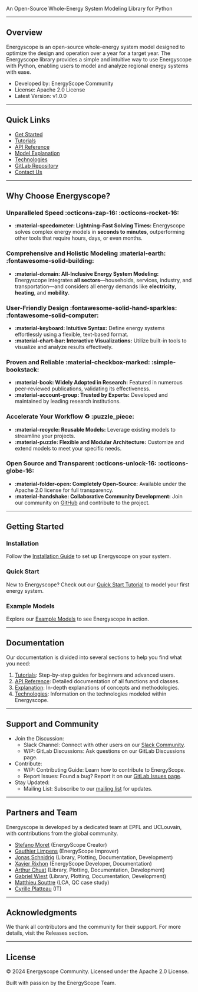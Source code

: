
An Open-Source Whole-Energy System Modeling Library for Python

---
## Overview

Energyscope is an open-source whole-energy system model designed to optimize the design and operation over a year for a target year. The Energyscope library provides a simple and intuitive way to use Energyscope with Python, enabling users to model and analyze regional energy systems with ease. 
- Developed by: EnergyScope Community
- License: Apache 2.0 License
- Latest Version: v1.0.0

---

## Quick Links

- [Get Started](introduction/getting-started.md)
- [Tutorials](tutorials/index.md)
- [API Reference](reference/index.md)
- [Model Explanation](explanation/index.md)
- [Technologies](technologies/index.md)
- [GitLab Repository](https://gitlab.com/energyscope/energyscope)
- [Contact Us](https://join.slack.com/t/energyscopecommunity/shared_invite/zt-235qev7qb-Gx1Jpr3BucKjN1Ny5LlusQ)

---

## Why Choose Energyscope?

### Unparalleled Speed :octicons-zap-16: :octicons-rocket-16:

- **:material-speedometer: Lightning-Fast Solving Times:** Energyscope solves complex energy models in **seconds to minutes**, outperforming other tools that require hours, days, or even months.

### Comprehensive and Holistic Modeling :material-earth: :fontawesome-solid-building:

- **:material-domain: All-Inclusive Energy System Modeling:** Energyscope integrates **all sectors**—households, services, industry, and transportation—and considers all energy demands like **electricity**, **heating**, and **mobility**.

### User-Friendly Design :fontawesome-solid-hand-sparkles: :fontawesome-solid-computer:

- **:material-keyboard: Intuitive Syntax:** Define energy systems effortlessly using a flexible, text-based format.
- **:material-chart-bar: Interactive Visualizations:** Utilize built-in tools to visualize and analyze results effectively.


### Proven and Reliable :material-checkbox-marked: :simple-bookstack:

- **:material-book: Widely Adopted in Research:** Featured in numerous peer-reviewed publications, validating its effectiveness.
- **:material-account-group: Trusted by Experts:** Developed and maintained by leading research institutions.

### Accelerate Your Workflow :recycle: :puzzle_piece:

- **:material-recycle: Reusable Models:** Leverage existing models to streamline your projects.
- **:material-puzzle: Flexible and Modular Architecture:** Customize and extend models to meet your specific needs.

### Open Source and Transparent :octicons-unlock-16: :octicons-globe-16:

- **:material-folder-open: Completely Open-Source:** Available under the Apache 2.0 license for full transparency.
- **:material-handshake: Collaborative Community Development:** Join our community on [GitHub](https://github.com/energyscope/EnergyScope) and contribute to the project.

---

## Getting Started

### Installation

Follow the [Installation Guide](introduction/getting-started.md) to set up Energyscope on your system.

### Quick Start

New to Energyscope? Check out our [Quick Start Tutorial](tutorials/basic-run.ipynb) to model your first energy system.

### Example Models

Explore our [Example Models](explanation/model_formulation/modules/index.md) to see Energyscope in action.

---

## Documentation

Our documentation is divided into several sections to help you find what you need:
1. [Tutorials](tutorials/index.md): Step-by-step guides for beginners and advanced users.  
2. [API Reference](reference/index.md): Detailed documentation of all functions and classes.  
3. [Explanation](explanation/index.md): In-depth explanations of concepts and methodologies.  
4. [Technologies](technologies/index.md):  Information on the technologies modeled within Energyscope.  

---

## Support and Community

- Join the Discussion:
  - Slack Channel: Connect with other users on our [Slack Community](https://join.slack.com/t/energyscopecommunity/shared_invite/zt-235qev7qb-Gx1Jpr3BucKjN1Ny5LlusQ).
  - WIP: GitLab Discussions: Ask questions on our GitLab Discussions page.
- Contribute:
  - WIP: Contributing Guide: Learn how to contribute to EnergyScope.
  - Report Issues: Found a bug? Report it on our [GitLab Issues page](https://gitlab.com/energyscope/energyscope/-/issues).
- Stay Updated:
  - Mailing List: Subscribe to our [mailing list](https://join.slack.com/t/energyscopecommunity/shared_invite/zt-235qev7qb-Gx1Jpr3BucKjN1Ny5LlusQ) for updates.

---

## Partners and Team

Energyscope is developed by a dedicated team at EPFL and UCLouvain, with contributions from the global community.
-   [Stefano Moret](mailto:morets@ethz.ch) (EnergyScope Creator)  
-   [Gauthier Limpens](mailto:gauthier.limpens@uclouvain.be) (EnergyScope Improver)  
-   [Jonas Schnidrig](mailto:jonas.schnidrig@hevs.ch) (Library, Plotting, Documentation, Development)  
-   [Xavier Rixhon](mailto:xavier.rixhon@uclouvain.be) (EnergyScope Developer, Documentation)  
-   [Arthur Chuat](mailto:arthur.chuat@epfl.ch) (Library, Plotting, Documentation, Development)  
-   [Gabriel Wiest](mailto:gwiest@ethz.ch) (Library, Plotting, Documentation, Development)
-  [Matthieu Souttre](mailto:matthieu.souttre@epfl.ch) (LCA, QC case study)
-   [Cyrille Platteau](mailto:cyrille.platteau@epfl.ch) (IT)

---

## Acknowledgments

We thank all contributors and the community for their support. For more details, visit the Releases section.

---

## License

© 2024 Energyscope Community. Licensed under the Apache 2.0 License.

Built with passion by the EnergyScope Team.

